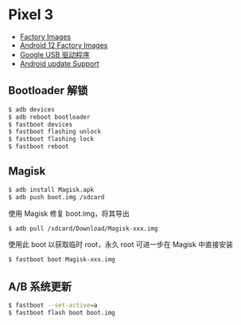 # Pixel 3

- [Factory Images](https://developers.google.com/android/images#blueline)
- [Android 12 Factory Images](https://developer.android.com/about/versions/12/download#factory-images)
- [Google USB 驱动程序](https://developer.android.com/studio/run/win-usb)
- [Android update Support](https://support.google.com/pixelphone/answer/4457705)

## Bootloader 解锁

```sh
$ adb devices
$ adb reboot bootloader
$ fastboot devices
$ fastboot flashing unlock
$ fastboot flashing lock
$ fastboot reboot
```

## Magisk

```sh
$ adb install Magisk.apk
$ adb push boot.img /sdcard
```

使用 Magisk 修复 boot.img，将其导出

```sh
$ adb pull /sdcard/Download/Magisk-xxx.img
```

使用此 boot 以获取临时 root，永久 root 可进一步在 Magisk 中直接安装

```sh
$ fastboot boot Magisk-xxx.img
```

##  A/B 系统更新

```sh
$ fastboot --set-active=a
$ fastboot flash boot boot.img
```


